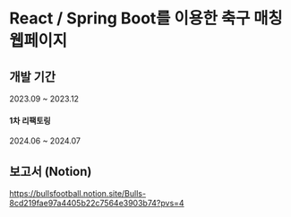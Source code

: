 # React / Spring Boot를 이용한 축구 매칭 웹페이지

## 개발 기간

2023.09 ~ 2023.12

#### 1차 리팩토링
2024.06 ~ 2024.07

## 보고서 (Notion)

https://bullsfootball.notion.site/Bulls-8cd219fae97a4405b22c7564e3903b74?pvs=4

